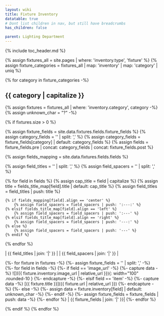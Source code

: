 ```yaml
---
layout: wiki
title: Fixture Inventory
datatable: true
# Dont list children in nav, but still have breadcrumbs
has_children: false

parent: Lighting Department
---
```


{% include toc_header.md %}

{% assign fixtures_all = site.pages | where: 'inventory.type', 'fixture' %}
{% assign fixture_categories = fixtures_all | map: 'inventory' | map: 'category' | uniq %}


{% for category in fixture_categories -%}

## {{ category | capitalize }}

{% assign fixtures = fixtures_all | where: 'inventory.category', category -%}
{% assign unknown_char = "?" -%}

{% if fixtures.size > 0 %}

<div class="datatable-begin"></div>

{% assign fixture_fields = site.data.fixtures.fields.fixture_fields %}
{% assign category_fields = '' | split: ',' %}
{% assign category_fields = fixture_fields[category] | default: category_fields %}
{% assign fields = fixture_fields.pre | concat: category_fields | concat: fixture_fields.post %}

{% assign fields_mapping = site.data.fixtures.fields.fields %}

{% assign field_titles = '' | split: ',' %}
{% assign field_spacers = '' | split: ',' %}

{% for field in fields %}
    {% assign cap_title = field | capitalize %}
    {% assign title = fields_title_map[field].title | default: cap_title %}
    {% assign field_titles = field_titles | push: title %}

    {% if fields_mapping[field].align == 'center' %}
        {% assign field_spacers = field_spacers | push: ':---:' %}
    {% elsif fields_title_map[field].align == 'left' %}
        {% assign field_spacers = field_spacers | push: ':---' %}
    {% elsif fields_title_map[field].align == 'right' %}
        {% assign field_spacers = field_spacers | push: '---:' %}
    {% else %}
        {% assign field_spacers = field_spacers | push: '---' %}
    {% endif %}
{% endfor %}

| {{ field_titles | join: '|' }} |
| {{ field_spacers | join: '|' }} |

{%- for fixture in fixtures -%}
    {%- assign fixture_fields = '' | split: ',' -%}
        {%- for field in fields -%}
            {%- if field == 'image_url' -%}
                {%- capture data -%}
![]({{ fixture.inventory.image_url | relative_url }}){: width="100" .rounded-10 }
                {%- endcapture -%}
            {%- elsif field == 'item' -%}
                {%- capture data -%}
[{{ fixture.title }}]({{ fixture.url | relative_url }})
                {%- endcapture -%}
            {%- else -%}
                {%- assign data = fixture.inventory[field] | default: unknown_char -%}
            {%- endif -%}
    {%- assign fixture_fields = fixture_fields | push: data -%}
    {%- endfor %}
| {{ fixture_fields | join: '|' }}|
{%- endfor %}

<div class="datatable-end"></div>

{% endif %}
{% endfor %}
